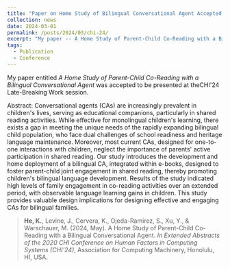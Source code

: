 ```yaml
---
title: "Paper on Home Study of Bilingual Conversational Agent Accepted to CHI 24"
collection: news
date: 2024-03-01
permalink: /posts/2024/03/chi-24/
excerpt: "My paper -- A Home Study of Parent-Child Co-Reading with a Bilingual Conversational Agent -- was accepted to CHI'24 Late-Breaking Work..."
tags:
  - Publication
  - Conference
---
```


My paper entitled *A Home Study of Parent-Child Co-Reading with a Bilingual Conversational Agent* was accepted to be presented at theCHI'24 Late-Breaking Work session. 

Abstract:
Conversational agents (CAs) are increasingly prevalent in children's lives, serving as educational companions, particularly in shared reading activities. While effective for monolingual children's learning, there exists a gap in meeting the unique needs of the rapidly expanding bilingual child population, who face dual challenges of school readiness and heritage language maintenance. Moreover, most current CAs, designed for one-to-one interactions with children, neglect the importance of parents' active participation in shared reading. Our study introduces the development and home deployment of a bilingual CA, integrated within e-books, designed to foster parent-child joint engagement in shared reading, thereby promoting children's bilingual language development. Results of the study indicated high levels of family engagement in co-reading activities over an extended period, with observable language learning gains in children. This study provides valuable design implications for designing effective and engaging CAs for bilingual families.

> **He, K.**, Levine, J., Cervera, K., Ojeda-Ramirez, S., Xu, Y., & Warschauer, M. (2024, May).  A Home Study of Parent-Child Co-Reading with a Bilingual Conversational Agent. *In Extended Abstracts of the 2020 CHI Conference on Human Factors in Computing Systems (CHI’24)*, Association for Computing Machinery, Honolulu, HI, USA.
